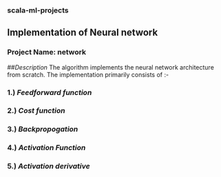 ### scala-ml-projects

## Implementation of Neural network
### Project Name: network

##*Description* 
The algorithm implements the neural network architecture from scratch. The implementation primarily consists of :-
### 1.) *Feedforward function*  
### 2.) *Cost function*
### 3.) *Backpropogation* 
### 4.) *Activation Function*
### 5.) *Activation derivative*


